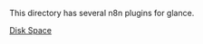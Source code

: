 This directory has several n8n plugins for glance.

[Disk Space](https://github.com/whoissava/Glance-X-n8n/blob/main/sonarr-diskspace.json)
